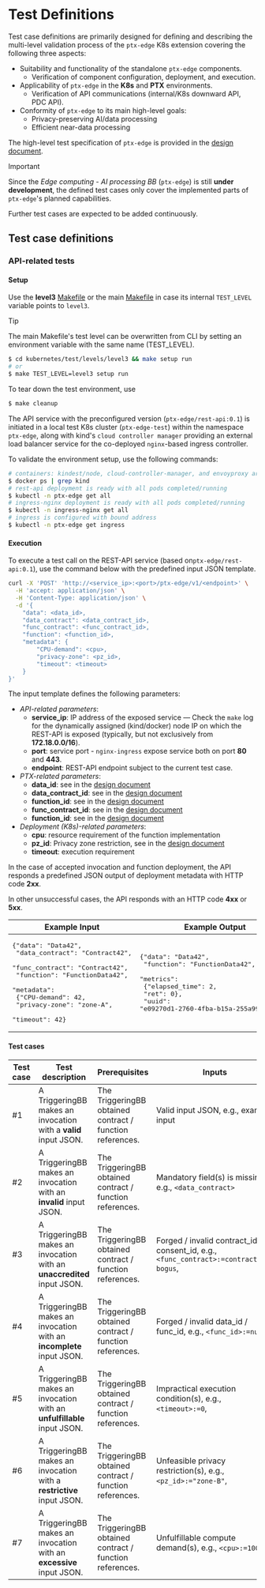 # Test Definitions

Test case definitions are primarily designed for defining and describing the multi-level
validation process of the `ptx-edge` K8s extension covering the following three aspects:

- Suitability and functionality of the standalone `ptx-edge` components.
    - Verification of component configuration, deployment, and execution.
- Applicability of `ptx-edge` in the **K8s** and **PTX** environments.
    - Verification of API communications (internal/K8s downward API, PDC API).
- Conformity of `ptx-edge` to its main high-level goals:
    - Privacy-preserving AI/data processing
    - Efficient near-data processing

The high-level test specification of `ptx-edge` is provided in the
[design document](../../../docs/design-document.md#test-specification).

> [!IMPORTANT]
>
> Since the _Edge computing - AI processing BB_ (`ptx-edge`) is still
> **under development**, the defined test cases only cover the implemented
> parts of `ptx-edge`'s planned capabilities.
>
> Further test cases are expected to be added continuously.

## Test case definitions

### API-related tests

#### Setup

Use the **level3** [Makefile](../levels/level3/Makefile)
or the main [Makefile](../../../Makefile) in case its internal `TEST_LEVEL` variable points to `level3`.

> [!TIP]
>
> The main Makefile's test level can be overwritten from CLI
> by setting an environment variable with the same name (TEST_LEVEL).

```bash
$ cd kubernetes/test/levels/level3 && make setup run
# or
$ make TEST_LEVEL=level3 setup run
```

To tear down the test environment, use

```bash
$ make cleanup
```

The API service with the preconfigured version (`ptx-edge/rest-api:0.1`) is initiated
in a local test K8s cluster (`ptx-edge-test`) within the namespace `ptx-edge`,
along with kind's `cloud controller manager` providing an external load balancer
service for the co-deployed `nginx`-based ingress controller.

To validate the environment setup, use the following commands:

```bash
# containers: kindest/node, cloud-controller-manager, and envoyproxy are up and running
$ docker ps | grep kind
# rest-api deployment is ready with all pods completed/running 
$ kubectl -n ptx-edge get all
# ingress-nginx deployment is ready with all pods completed/running 
$ kubectl -n ingress-nginx get all
# ingress is configured with bound address
$ kubectl -n ptx-edge get ingress
```

#### Execution

To execute a test call on the REST-API service (based on`ptx-edge/rest-api:0.1`),
use the command below with the predefined input JSON template.

```bash
curl -X 'POST' 'http://<service_ip>:<port>/ptx-edge/v1/<endpoint>' \
  -H 'accept: application/json' \
  -H 'Content-Type: application/json' \
  -d '{
    "data": <data_id>,
    "data_contract": <data_contract_id>,
    "func_contract": <func_contract_id>,
    "function": <function_id>,
    "metadata": {
        "CPU-demand": <cpu>,
        "privacy-zone": <pz_id>,
        "timeout": <timeout>
    }
}'
```

The input template defines the following parameters:

- _API-related parameters_:
    - **service_ip**: IP address of the exposed service — Check the `make` log
      for the dynamically assigned (kind/docker) node IP on which the REST-API is exposed
      (typically, but not exclusively from **172.18.0.0/16**).
    - **port**: service port - `nginx-ingress` expose service both on port **80** and **443**.
    - **endpoint**: REST-API endpoint subject to the current test case.
- _PTX-related parameters_:
    - **data_id**: see in the [design document](../../../docs/design-document.md#input--output-data)
    - **data_contract_id**: see in the [design document](../../../docs/design-document.md#input--output-data)
    - **function_id**: see in the [design document](../../../docs/design-document.md#input--output-data)
    - **func_contract_id**: see in the [design document](../../../docs/design-document.md#input--output-data)
    - **function_id**: see in the [design document](../../../docs/design-document.md#input--output-data)
- _Deployment (K8s)-related parameters_:
    - **cpu**: resource requirement of the function implementation
    - **pz_id**: Privacy zone restriction, see in
      the [design document](../../../docs/design-document.md#input--output-data)
    - **timeout**: execution requirement

In the case of accepted invocation and function deployment, the API responds a predefined
JSON output of deployment metadata with HTTP code **2xx**.

In other unsuccessful cases, the API responds with an HTTP code **4xx** or **5xx**.

| Example Input                                                                                                                                                                                                                                      | Example Output                                                                                                                                                                          |
|----------------------------------------------------------------------------------------------------------------------------------------------------------------------------------------------------------------------------------------------------|-----------------------------------------------------------------------------------------------------------------------------------------------------------------------------------------|
| <pre>{"data": "Data42",<br/> "data_contract": "Contract42",<br/> "func_contract": "Contract42",<br/> "function": "FunctionData42",<br/> "metadata":<br/>     {"CPU-demand": 42,<br/>      "privacy-zone": "zone-A",<br/>      "timeout": 42}</pre> | <pre>{"data": "Data42",<br/> "function": "FunctionData42",<br/> "metrics":<br/>     {"elapsed_time": 2,<br/>      "ret": 0},<br/> "uuid": "e09270d1-2760-4fba-b15a-255a9983ddd6"}</pre> |

#### Test cases

| Test case | Test description                                                         | Prerequisites                                             | Inputs                                                                                 | Expected Outcome                                                       |
|-----------|--------------------------------------------------------------------------|-----------------------------------------------------------|----------------------------------------------------------------------------------------|------------------------------------------------------------------------|
| #1        | A TriggeringBB makes an invocation with a **valid** input JSON.          | The TriggeringBB obtained contract / function references. | Valid input JSON, e.g., example input                                                  | Deploy request **accepted**.                                           |
| #2        | A TriggeringBB makes an invocation with an **invalid** input JSON.       | The TriggeringBB obtained contract / function references. | Mandatory field(s) is missing, e.g., `<data_contract>`                                 | Deploy request **denied** due to _malformed request format_.           |
| #3        | A TriggeringBB makes an invocation with an **unaccredited** input JSON.  | The TriggeringBB obtained contract / function references. | Forged / invalid contract_id / consent_id, e.g., `<func_contract>:=contract123-bogus`, | Deploy request **denied** due to _prohibited contract / consent_.      |
| #4        | A TriggeringBB makes an invocation with an **incomplete** input JSON.    | The TriggeringBB obtained contract / function references. | Forged / invalid data_id / func_id, e.g., `<func_id>:=null`,                           | Deploy request **denied** due to _missing execution parameter_.        |
| #5        | A TriggeringBB makes an invocation with an **unfulfillable** input JSON. | The TriggeringBB obtained contract / function references. | Impractical execution condition(s), e.g., `<timeout>:=0`,                              | Deployment process **failed** due to _deployment timeout_.             |
| #6        | A TriggeringBB makes an invocation with a **restrictive** input JSON.    | The TriggeringBB obtained contract / function references. | Unfeasible privacy restriction(s), e.g., `<pz_id>:="zone-B"`,                          | Deployment process **failed** due to _privacy zone restriction_.       |
| #7        | A TriggeringBB makes an invocation with an **excessive** input JSON.     | The TriggeringBB obtained contract / function references. | Unfulfillable compute demand(s), e.g., `<cpu>:=100`,                                   | Deployment process **failed** due to _insufficient compute resources_. |
